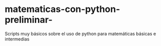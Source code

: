# matematicas-con-python-preliminar-
Scripts muy básicos sobre el uso de python para matemáticas básicas e intermedias

